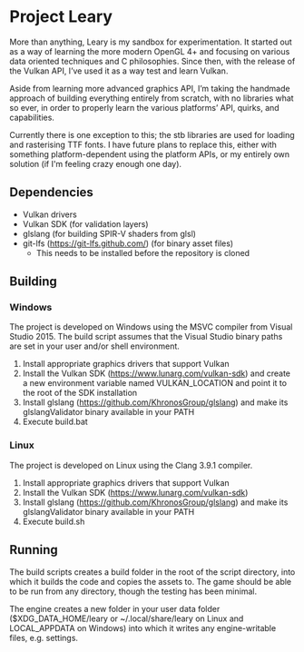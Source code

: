 # Project Leary #
More than anything, Leary is my sandbox for experimentation. It started out as a
way of learning the more modern OpenGL 4+ and focusing on various data oriented
techniques and C philosophies. Since then, with the release of the Vulkan API,
I’ve used it as a way test and learn Vulkan.

Aside from learning more advanced graphics API, I’m taking the handmade approach
of building everything entirely from scratch, with no libraries what so ever, in
order to properly learn the various platforms’ API, quirks, and capabilities.

Currently there is one exception to this; the stb libraries are used for loading
and rasterising TTF fonts. I have future plans to replace this, either with
something platform-dependent using the platform APIs, or my entirely own
solution (if I'm feeling crazy enough one day).

## Dependencies ##
* Vulkan drivers
* Vulkan SDK (for validation layers)
* glslang (for building SPIR-V shaders from glsl)
* git-lfs (https://git-lfs.github.com/) (for binary asset files)
  * This needs to be installed before the repository is cloned

## Building ##
### Windows ###
The project is developed on Windows using the MSVC compiler from Visual Studio
2015. The build script assumes that the Visual Studio binary paths are set in
your user and/or shell environment.

1. Install appropriate graphics drivers that support Vulkan
1. Install the Vulkan SDK (https://www.lunarg.com/vulkan-sdk) and create a new
environment variable named VULKAN_LOCATION and point it to the root of the SDK
installation
1. Install glslang (https://github.com/KhronosGroup/glslang) and make its
glslangValidator binary available in your PATH
1. Execute build.bat

### Linux ###
The project is developed on Linux using the Clang 3.9.1 compiler.

1. Install appropriate graphics drivers that support Vulkan
1. Install the Vulkan SDK (https://www.lunarg.com/vulkan-sdk)
1. Install glslang (https://github.com/KhronosGroup/glslang) and make its
glslangValidator binary available in your PATH
1. Execute build.sh

## Running ##
The build scripts creates a build folder in the root of the script directory,
into which it builds the code and copies the assets to. The game should be able
to be run from any directory, though the testing has been minimal.

The engine creates a new folder in your user data folder ($XDG_DATA_HOME/leary
or ~/.local/share/leary on Linux and LOCAL_APPDATA on Windows) into which it
writes any engine-writable files, e.g. settings.



